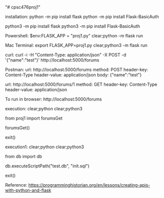 "# cpsc476proj1"

installation:
python -m pip install flask
python -m pip install Flask-BasicAuth

python3 -m pip install flask
python3 -m pip install Flask-BasicAuth

Powershell:
$env:FLASK_APP = "proj1.py"
clear;python -m flask run

Mac Terminal:
export FLASK_APP=proj1.py
clear;python3 -m flask run


curl:
curl -i -H "Content-Type: application/json" -X POST -d '{"name":"test"}' http://localhost:5000/forums

Postman:
url: http://localhost:5000/forums
method: POST
header-key: Content-Type
header-value: application/json
body: {"name":"test"}

url: http://localhost:5000/forums/1
method: GET
header-key: Content-Type
header-value: application/json

To run in browser:
http://localhost:5000/forums

execution:
clear;python 
clear;python3

>>> 
from proj1 import forumsGet

>>> 
forumsGet()

>>>
exit()

execution1:
clear;python
clear;python3

>>> 
from db import db

>>>
db.executeScriptPath("test.db", "init.sql")

>>>
exit()

Reference:
https://programminghistorian.org/en/lessons/creating-apis-with-python-and-flask
